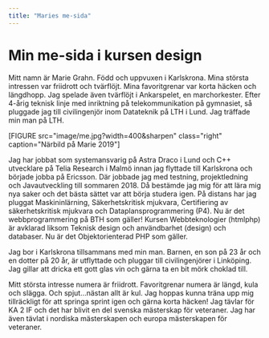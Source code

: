 ```yaml
---
title: "Maries me-sida"
---
```

Min me-sida i kursen design
=========================

Mitt namn är Marie Grahn. Född och uppvuxen i Karlskrona. Mina största intressen var friidrott och tvärflöjt. Mina favoritgrenar var korta häcken och längdhopp. Jag spelade även tvärflöjt i Ankarspelet, en marchorkester. Efter 4-årig teknisk linje med inriktning på telekommunikation på gymnasiet, så pluggade jag till civilingenjör inom Datateknik på LTH i Lund. Jag träffade min man på LTH.

[FIGURE src="image/me.jpg?width=400&sharpen" class="right" caption="Närbild på Marie 2019"]

Jag har jobbat som systemansvarig på Astra Draco i Lund och C++ utvecklare på Telia Research i Malmö innan jag flyttade till Karlskrona och började jobba på Ericsson. Där jobbade jag med testning, projektledning och Javautveckling till sommaren 2018. Då bestämde jag mig för att lära mig nya saker och det bästa sättet var att börja studera igen. På distans har jag pluggat Maskininlärning, Säkerhetskritisk mjukvara, Certifiering av säkerhetskritisk mjukvara och Dataplansprogrammering (P4). Nu är det webbprogrammering på BTH som gäller! Kursen Webbteknologier (htmlphp) är avklarad liksom Teknisk design och användbarhet (design) och databaser. Nu är det Objektorienterad PHP som gäller.

Jag bor i Karlskrona tillsammans med min man. Barnen, en son på 23 år och en dotter på 20 år, är utflyttade och pluggar till civilingenjörer i Linköping. Jag gillar att dricka ett gott glas vin och gärna ta en bit mörk choklad till.

Mitt största intresse numera är friidrott. Favoritgrenar numera är längd, kula och slägga. Och spjut...nästan allt är kul. Jag hoppas kunna träna upp mig tillräckligt för att springa sprint igen och gärna korta häcken! Jag tävlar för KA 2 IF och det har blivit en del svenska mästerskap för veteraner. Jag har även tävlat i nordiska mästerskapen och europa mästerskapen för veteraner.
